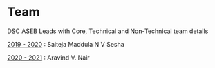 # Team
DSC ASEB Leads with Core, Technical and Non-Technical team details

[2019 - 2020](/19-20) : Saiteja Maddula N V Sesha

[2020 - 2021](/20-21) : Aravind V. Nair
